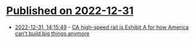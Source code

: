 # [Published on 2022-12-31](index.md)

* [2022-12-31, 14:15:49](https://news.ycombinator.com/item?id=34196592) - [CA high-speed rail is Exhibit A for how America can’t build big things anymore](https://twitter.com/noahpinion/status/1608641613315858433)
